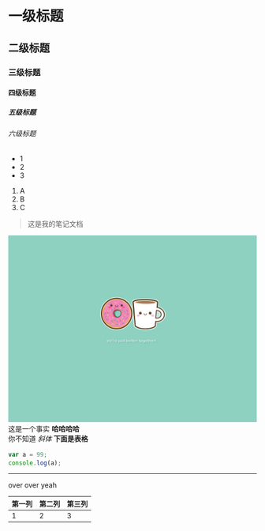 # 一级标题
## 二级标题
### 三级标题
#### 四级标题
##### 五级标题
###### 六级标题
+ 1
+ 2
+ 3
1. A
2. B
3. C
> 这是我的笔记文档

![nodes](img\nodes.jpg)
这是一个事实  **哈哈哈哈**  
你不知道   *斜体*
**下面是表格**


```JavaScript
var a = 99;
console.log(a);
```
***
over over yeah

| 第一列 | 第二列 | 第三列 |
| ------ | ------ | ------ |
| 1      | 2      | 3      |


